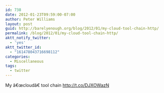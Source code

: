 ```yaml
---
id: 738
date: 2012-01-23T09:59:00-07:00
author: Peter Williams
layout: post
guid: http://barelyenough.org/blog/2012/01/my-cloud-tool-chain-http/
permalink: /blog/2012/01/my-cloud-tool-chain-http/
aktt_notify_twitter:
  - 'yes'
aktt_twitter_id:
  - "161478043716698112"
categories:
  - Miscellaneous
tags:
  - twitter
---
```

My â€œcloudâ€ tool chain <a href="http://t.co/DJXOWazN" rel="nofollow">http://t.co/DJXOWazN</a>